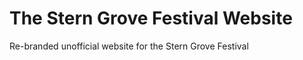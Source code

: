 The Stern Grove Festival Website
==========

Re-branded unofficial website for the Stern Grove Festival
